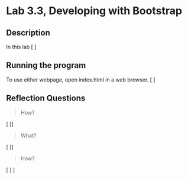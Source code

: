 # Lab 3.3, Developing with Bootstrap

## Description
In this lab [ ]

## Running the program
To use either webpage, open index.html in a web browser. [ ]

## Reflection Questions
> How?

[ ]]
<br>

> What?

[ ]]
<br>

> How?

[ ]
]<br>